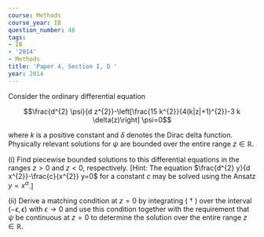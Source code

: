 ```yaml
---
course: Methods
course_year: IB
question_number: 46
tags:
- IB
- '2014'
- Methods
title: 'Paper 4, Section I, D '
year: 2014
---
```




Consider the ordinary differential equation

$$\frac{d^{2} \psi}{d z^{2}}-\left[\frac{15 k^{2}}{4(k|z|+1)^{2}}-3 k \delta(z)\right] \psi=0$$

where $k$ is a positive constant and $\delta$ denotes the Dirac delta function. Physically relevant solutions for $\psi$ are bounded over the entire range $z \in \mathbb{R}$.

(i) Find piecewise bounded solutions to this differential equations in the ranges $z>0$ and $z<0$, respectively. [Hint: The equation $\frac{d^{2} y}{d x^{2}}-\frac{c}{x^{2}} y=0$ for a constant $c$ may be solved using the Ansatz $y=x^{\alpha}$.]

(ii) Derive a matching condition at $z=0$ by integrating ( $\dagger$ ) over the interval $(-\epsilon, \epsilon)$ with $\epsilon \rightarrow 0$ and use this condition together with the requirement that $\psi$ be continuous at $z=0$ to determine the solution over the entire range $z \in \mathbb{R}$.